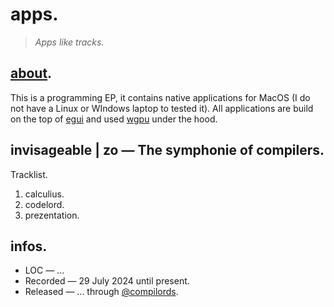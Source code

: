 # apps.

> *Apps like tracks.*
    
## [about](https://www.reddit.com/r/rust/comments/1c69mrj/do_you_think_egui_is_ready_for_real_industry).

This is a programming EP, it contains native applications for MacOS (I do not have a Linux or WIndows laptop to tested it). All applications are build on the top of [egui](https://github.com/emilk/egui) and used [wgpu](https://github.com/gfx-rs/wgpu) under the hood.   

## invisageable | zo — The symphonie of compilers.

Tracklist.

1. calculius.
2. codelord.
3. prezentation.

## infos.

- LOC — ...
- Recorded — 29 July 2024 until present.
- Released — ... through [@compilords](https://compilords.house).

